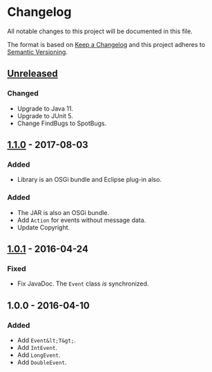 Changelog
=========

All notable changes to this project will be documented in this file.

The format is based on [Keep a Changelog](http://keepachangelog.com/en/1.0.0/)
and this project adheres to [Semantic Versioning](http://semver.org/spec/v2.0.0.html).

## [Unreleased]

### Changed

*   Upgrade to Java 11.
*   Upgrade to JUnit 5.
*   Change FindBugs to SpotBugs.

## [1.1.0] - 2017-08-03

### Added

*   Library is an OSGi bundle and Eclipse plug-in also.

### Added

*   The JAR is also an OSGi bundle.
*   Add `Action` for events without message data.
*   Update Copyright.

## [1.0.1] - 2016-04-24

### Fixed

*   Fix JavaDoc. The `Event` class _is_ synchronized.

## 1.0.0 - 2016-04-10

### Added

*   Add `Event&lt;T&gt;`.
*   Add `IntEvent`.
*   Add `LongEvent`.
*   Add `DoubleEvent`.


[Unreleased]: https://github.com/falkoschumann/java-events/compare/v1.1.0...HEAD
[1.1.0]: https://github.com/falkoschumann/java-events/compare/v1.0.1...v1.1.0
[1.0.1]: https://github.com/falkoschumann/java-events/compare/v1.0.0...v1.0.1
